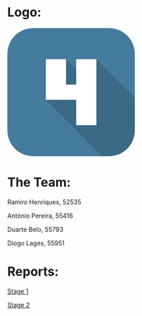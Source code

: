 # Logo:

<img src="Logo.png" alt="hi" class="inline"/>

# The Team:

Ramiro Henriques, 52535

António Pereira, 55416

Duarte Belo, 55793

Diogo Lages, 55951

# Reports:

<a href="G_06_Stage1.pdf">Stage 1</a><br>

<a href="G_06_Stage2.pdf">Stage 2</a><br>
